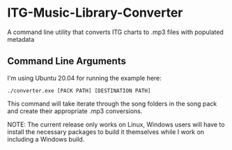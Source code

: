 # ITG-Music-Library-Converter
A command line utility that converts ITG charts to .mp3 files with populated metadata

## Command Line Arguments

I'm using Ubuntu 20.04 for running the example here:

```./converter.exe [PACK PATH] [DESTINATION PATH]```

This command will take iterate through the song folders in the song pack and create their appropriate .mp3 conversions.

NOTE: The current release only works on Linux, Windows users will have to install the necessary packages to build it themselves while I work on including a Windows build.

